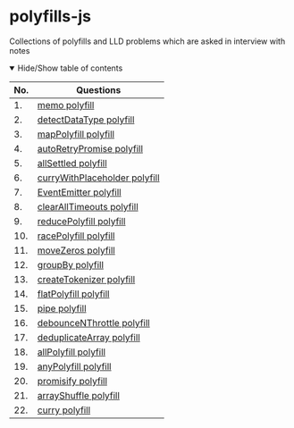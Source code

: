 # polyfills-js

Collections of polyfills and LLD problems which are asked in interview with notes

<details open>
<summary>
Hide/Show table of contents
</summary>

| No. | Questions                                                                                                                  |
|-----|----------------------------------------------------------------------------------------------------------------------------|
| 1.  | [memo polyfill](https://github.com/i-me-team/polyfills-js/blob/main/src/polyfills/memo.js)                                 |
| 2.  | [detectDataType polyfill](https://github.com/i-me-team/polyfills-js/blob/main/src/polyfills/detectDataType.js)             |
| 3.  | [mapPolyfill polyfill](https://github.com/i-me-team/polyfills-js/blob/main/src/polyfills/mapPolyfill.js)                   |
| 4.  | [autoRetryPromise polyfill](https://github.com/i-me-team/polyfills-js/blob/main/src/polyfills/autoRetryPromise.js)         |
| 5.  | [allSettled polyfill](https://github.com/i-me-team/polyfills-js/blob/main/src/polyfills/allSettled.js)                     |
| 6.  | [curryWithPlaceholder polyfill](https://github.com/i-me-team/polyfills-js/blob/main/src/polyfills/curryWithPlaceholder.js) |
| 7.  | [EventEmitter polyfill](https://github.com/i-me-team/polyfills-js/blob/main/src/polyfills/EventEmitter.js)                 |
| 8.  | [clearAllTimeouts polyfill](https://github.com/i-me-team/polyfills-js/blob/main/src/polyfills/clearAllTimeouts.js)         |
| 9.  | [reducePolyfill polyfill](https://github.com/i-me-team/polyfills-js/blob/main/src/polyfills/reducePolyfill.js)             |
| 10. | [racePolyfill polyfill](https://github.com/i-me-team/polyfills-js/blob/main/src/polyfills/racePolyfill.js)                 |
| 11. | [moveZeros polyfill](https://github.com/i-me-team/polyfills-js/blob/main/src/polyfills/moveZeros.js)                       |
| 12. | [groupBy polyfill](https://github.com/i-me-team/polyfills-js/blob/main/src/polyfills/groupBy.js)                           |
| 13. | [createTokenizer polyfill](https://github.com/i-me-team/polyfills-js/blob/main/src/polyfills/createTokenizer.js)           |
| 14. | [flatPolyfill polyfill](https://github.com/i-me-team/polyfills-js/blob/main/src/polyfills/flatPolyfill.js)                 |
| 15. | [pipe polyfill](https://github.com/i-me-team/polyfills-js/blob/main/src/polyfills/pipe.js)                                 |
| 16. | [debounceNThrottle polyfill](https://github.com/i-me-team/polyfills-js/blob/main/src/polyfills/debounceNThrottle.js)       |
| 17. | [deduplicateArray polyfill](https://github.com/i-me-team/polyfills-js/blob/main/src/polyfills/deduplicateArray.js)         |
| 18. | [allPolyfill polyfill](https://github.com/i-me-team/polyfills-js/blob/main/src/polyfills/allPolyfill.js)                   |
| 19. | [anyPolyfill polyfill](https://github.com/i-me-team/polyfills-js/blob/main/src/polyfills/anyPolyfill.js)                   |
| 20. | [promisify polyfill](https://github.com/i-me-team/polyfills-js/blob/main/src/polyfills/promisify.js)                       |
| 21. | [arrayShuffle polyfill](https://github.com/i-me-team/polyfills-js/blob/main/src/polyfills/arrayShuffle.js)                 |
| 22. | [curry polyfill](https://github.com/i-me-team/polyfills-js/blob/main/src/polyfills/curry.js)                               |

</details>
